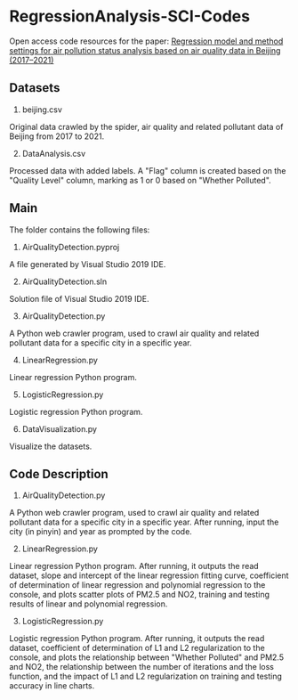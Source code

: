 # RegressionAnalysis-SCI-Codes
Open access code resources for the paper: [Regression model and method settings for air pollution status analysis based on air quality data in Beijing (2017–2021)](https://link.springer.com/article/10.1007/s41060-023-00415-7)


## Datasets

1. beijing.csv

  Original data crawled by the spider, air quality and related pollutant data of Beijing from 2017 to 2021.

2. DataAnalysis.csv

  Processed data with added labels. A "Flag" column is created based on the "Quality Level" column, marking as 1 or 0 based on "Whether Polluted".


## Main
The folder contains the following files:

1. AirQualityDetection.pyproj

  A file generated by Visual Studio 2019 IDE.

2. AirQualityDetection.sln

  Solution file of Visual Studio 2019 IDE.

3. AirQualityDetection.py

  A Python web crawler program, used to crawl air quality and related pollutant data for a specific city in a specific year.

4. LinearRegression.py

  Linear regression Python program.

5. LogisticRegression.py

  Logistic regression Python program.

6. DataVisualization.py

  Visualize the datasets.

## Code Description
1. AirQualityDetection.py

  A Python web crawler program, used to crawl air quality and related pollutant data for a specific city in a specific year. After running, input the city (in pinyin) and year as prompted by the code.

2. LinearRegression.py

  Linear regression Python program. After running, it outputs the read dataset, slope and intercept of the linear regression fitting curve, coefficient of determination of linear regression and polynomial regression to the console, and plots scatter plots of PM2.5 and NO2, training and testing results of linear and polynomial regression.

3. LogisticRegression.py

Logistic regression Python program. After running, it outputs the read dataset, coefficient of determination of L1 and L2 regularization to the console, and plots the relationship between "Whether Polluted" and PM2.5 and NO2, the relationship between the number of iterations and the loss function, and the impact of L1 and L2 regularization on training and testing accuracy in line charts.
